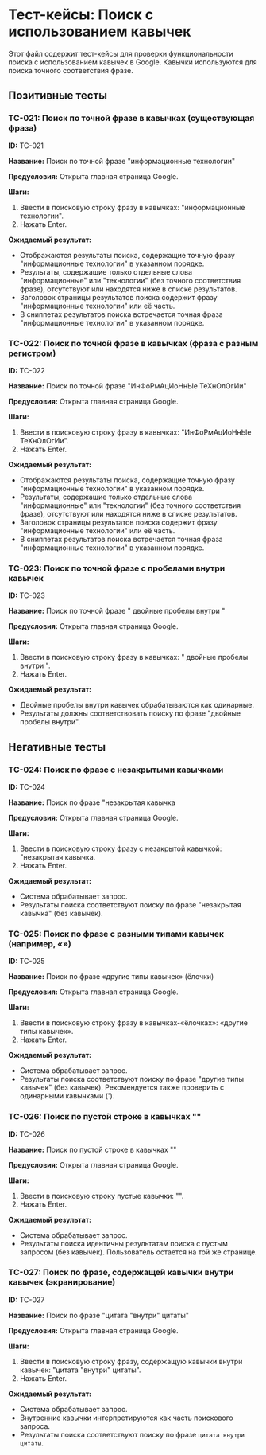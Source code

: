 # Тест-кейсы: Поиск с использованием кавычек

Этот файл содержит тест-кейсы для проверки функциональности поиска с использованием кавычек в Google. Кавычки используются для поиска точного соответствия фразе.

## Позитивные тесты

### TC-021: Поиск по точной фразе в кавычках (существующая фраза)

**ID:** TC-021

**Название:** Поиск по точной фразе "информационные технологии"

**Предусловия:** Открыта главная страница Google.

**Шаги:**

1.  Ввести в поисковую строку фразу в кавычках: "информационные технологии".
2.  Нажать Enter.

**Ожидаемый результат:**

*   Отображаются результаты поиска, содержащие точную фразу "информационные технологии" в указанном порядке.
*   Результаты, содержащие только отдельные слова "информационные" или "технологии" (без точного соответствия фразе), отсутствуют или находятся ниже в списке результатов.
*   Заголовок страницы результатов поиска содержит фразу "информационные технологии" или её часть.
*   В сниппетах результатов поиска встречается точная фраза "информационные технологии" в указанном порядке.

### TC-022: Поиск по точной фразе в кавычках (фраза с разным регистром)

**ID:** TC-022

**Название:** Поиск по точной фразе "ИнФоРмАцИоНнЫе ТеХнОлОгИи"

**Предусловия:** Открыта главная страница Google.

**Шаги:**

1.  Ввести в поисковую строку фразу в кавычках: "ИнФоРмАцИоНнЫе ТеХнОлОгИи".
2.  Нажать Enter.

**Ожидаемый результат:**

*   Отображаются результаты поиска, содержащие точную фразу "информационные технологии" в указанном порядке.
*   Результаты, содержащие только отдельные слова "информационные" или "технологии" (без точного соответствия фразе), отсутствуют или находятся ниже в списке результатов.
*   Заголовок страницы результатов поиска содержит фразу "информационные технологии" или её часть.
*   В сниппетах результатов поиска встречается точная фраза "информационные технологии" в указанном порядке.

### TC-023: Поиск по точной фразе с пробелами внутри кавычек

**ID:** TC-023

**Название:** Поиск по точной фразе "  двойные пробелы  внутри  "

**Предусловия:** Открыта главная страница Google.

**Шаги:**

1. Ввести в поисковую строку фразу в кавычках: "  двойные пробелы  внутри  ".
2. Нажать Enter.

**Ожидаемый результат:**

* Двойные пробелы внутри кавычек обрабатываются как одинарные.
* Результаты должны соответствовать поиску по фразе "двойные пробелы внутри".

## Негативные тесты

### TC-024: Поиск по фразе с незакрытыми кавычками

**ID:** TC-024

**Название:** Поиск по фразе "незакрытая кавычка

**Предусловия:** Открыта главная страница Google.

**Шаги:**

1.  Ввести в поисковую строку фразу с незакрытой кавычкой: "незакрытая кавычка.
2.  Нажать Enter.

**Ожидаемый результат:**

*   Система обрабатывает запрос.
*   Результаты поиска соответствуют поиску по фразе "незакрытая кавычка" (без кавычек).

### TC-025: Поиск по фразе с разными типами кавычек (например, «»)

**ID:** TC-025

**Название:** Поиск по фразе «другие типы кавычек» (ёлочки)

**Предусловия:** Открыта главная страница Google.

**Шаги:**

1.  Ввести в поисковую строку фразу в кавычках-«ёлочках»: «другие типы кавычек».
2.  Нажать Enter.

**Ожидаемый результат:**

*   Система обрабатывает запрос.
*   Результаты поиска соответствуют поиску по фразе "другие типы кавычек" (без кавычек). Рекомендуется также проверить с одинарными кавычками (').

### TC-026: Поиск по пустой строке в кавычках ""

**ID:** TC-026

**Название:** Поиск по пустой строке в кавычках ""

**Предусловия:** Открыта главная страница Google.

**Шаги:**

1.  Ввести в поисковую строку пустые кавычки: "".
2.  Нажать Enter.

**Ожидаемый результат:**

*   Система обрабатывает запрос.
*   Результаты поиска идентичны результатам поиска с пустым запросом (без кавычек). Пользователь остается на той же странице.

### TC-027: Поиск по фразе, содержащей кавычки внутри кавычек (экранирование)

**ID:** TC-027

**Название:** Поиск по фразе "цитата "внутри" цитаты"

**Предусловия:** Открыта главная страница Google.

**Шаги:**

1.  Ввести в поисковую строку фразу, содержащую кавычки внутри кавычек: "цитата "внутри" цитаты".
2.  Нажать Enter.

**Ожидаемый результат:**

*   Система обрабатывает запрос.
*   Внутренние кавычки интерпретируются как часть поискового запроса.
*   Результаты поиска соответствуют поиску по фразе `цитата внутри цитаты`.